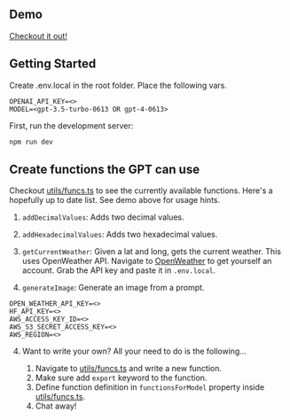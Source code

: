 ## Demo
[Checkout it out!](https://www.loom.com/share/7ba244f2ca3046b4b549d025ab52d6ad)

## Getting Started

Create .env.local in the root folder. Place the following vars.
```
OPENAI_API_KEY=<>
MODEL=<gpt-3.5-turbo-0613 OR gpt-4-0613>
```

First, run the development server:

```bash
npm run dev
```

## Create functions the GPT can use
Checkout [utils/funcs.ts](utils/funcs.ts) to see the currently available functions. Here's a hopefully up to date list. See demo above for usage hints.

1. `addDecimalValues`:
Adds two decimal values.

2. `addHexadecimalValues`:
Adds two hexadecimal values.

3. `getCurrentWeather`:
Given a lat and long, gets the current weather.
This uses OpenWeather API. Navigate to [OpenWeather](https://home.openweathermap.org/users/sign_in) to get yourself an account. Grab the API key and paste it in `.env.local`.

4. `generateImage`:
Generate an image from a prompt.
```
OPEN_WEATHER_API_KEY=<>
HF_API_KEY=<>
AWS_ACCESS_KEY_ID=<>
AWS_S3_SECRET_ACCESS_KEY=<>
AWS_REGION=<>
```

4. Want to write your own? All your need to do is the following...

    1. Navigate to [utils/funcs.ts](utils/funcs.ts) and write a new function.
    2. Make sure add `export` keyword to the function.
    3. Define function definition in `functionsForModel` property inside [utils/funcs.ts](utils/funcs.ts).
    4. Chat away!